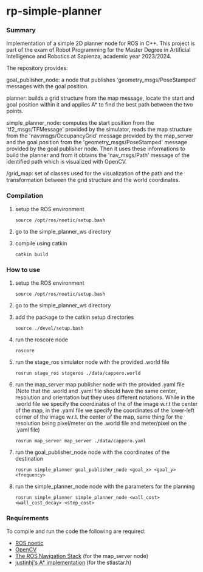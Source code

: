 # rp-simple-planner

### Summary

Implementation of a simple 2D planner node for ROS in C++. This project is part of the exam of Robot Programming for the Master Degree in Artificial Intelligence and Robotics at Sapienza, academic year 2023/2024.

The repository provides:

goal_publisher_node: a node that publishes 'geometry_msgs/PoseStamped' messages with the goal position.

planner: builds a grid structure from the map message, locate the start and goal position within it and applies A* to find the best path between the two points.

simple_planner_node: computes the start position from the 'tf2_msgs/TFMessage' provided by the simulator, reads the map structure from the 'nav:msgs/OccupancyGrid' message provided by the map_server and the goal position from the 'geometry_msgs/PoseStamped' message provided by the goal publisher node. Then it uses these informations to build the planner and from it obtains the 'nav_msgs/Path' message of the identified path which is visualized with OpenCV.

/grid_map: set of classes used for the visualization of the path and the transformation between the grid structure and the world coordinates.


### Compilation

1)  setup the ROS environment

        source /opt/ros/noetic/setup.bash

2)  go to the simple_planner_ws directory

3)  compile using catkin

        catkin build


### How to use

1)  setup the ROS environment

        source /opt/ros/noetic/setup.bash
    
3)  go to the simple_planner_ws directory

4)  add the package to the catkin setup directories

        source ./devel/setup.bash

5)  run the roscore node

        roscore

6)  run the stage_ros simulator node with the provided .world file

        rosrun stage_ros stageros ./data/cappero.world

7)  run the map_server map publisher node with the provided .yaml file 
(Note that the .world and .yaml file should have the same center, resolution and orientation but they uses different notations. While in the .world file we specify the coordinates of the of the image w.r.t the center of the map, in the .yaml file we specify the coordinates of the lower-left corner of the image w.r.t. the center of the map, same thing for the resolution being pixel/meter on the .world file and meter/pixel on the .yaml file)

        rosrun map_server map_server ./data/cappero.yaml

8)  run the goal_publisher_node node with the coordinates of the destination

        rosrun simple_planner goal_publisher_node <goal_x> <goal_y> <frequency>

9)  run the simple_planner_node node with the parameters for the planning

        rosrun simple_planner simple_planner_node <wall_cost> <wall_cost_decay> <step_cost>
        

### Requirements

To compile and run the code the following are required:

*   [ROS noetic](https://wiki.ros.org/noetic)
*   [OpenCV](https://opencv.org)
*   [The ROS Navigation Stack](https://github.com/ros-planning/navigation) (for the map_server node)
*   [justinhj's A* implementation](https://github.com/justinhj/astar-algorithm-cpp) (for the stlastar.h)
